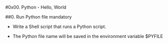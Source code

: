 #0x00. Python - Hello, World

##0. Run Python file mandatory

* Write a Shell script that runs a Python script.

* The Python file name will be saved in the environment variable $PYFILE
